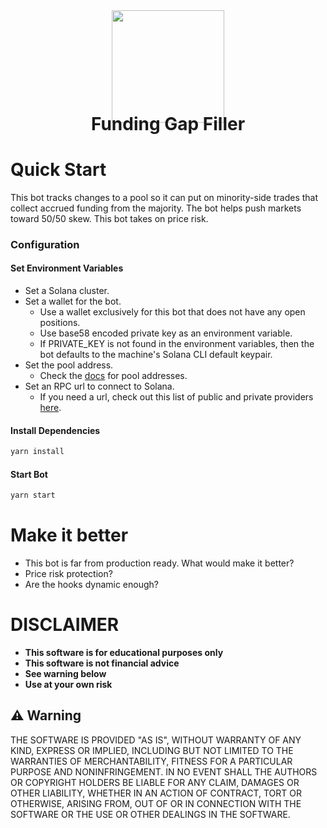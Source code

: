 <div align="center">
<img height="180" src="https://avatars.githubusercontent.com/u/84755822?s=200&v=4"/>
<h1 style="margin-top:-15px;">Funding Gap Filler</h1>
</div>

# Quick Start

This bot tracks changes to a pool so it can put on minority-side trades that collect accrued funding from the majority. The bot helps push markets toward 50/50 skew. This bot takes on price risk.

### Configuration

#### Set Environment Variables

- Set a Solana cluster.
- Set a wallet for the bot.
  - Use a wallet exclusively for this bot that does not have any open positions.
  - Use base58 encoded private key as an environment variable.
  - If PRIVATE_KEY is not found in the environment variables, then the bot defaults to the machine's Solana CLI default keypair.
- Set the pool address.
  - Check the [docs](https://docs.parcl.co/smart-contracts-+-accounts#pools) for pool addresses.
- Set an RPC url to connect to Solana.
  - If you need a url, check out this list of public and private providers [here](https://solana.com/rpc).

#### Install Dependencies

```sh
yarn install
```

#### Start Bot

```sh
yarn start
```

# Make it better

- This bot is far from production ready. What would make it better?
- Price risk protection?
- Are the hooks dynamic enough?

# DISCLAIMER

- **This software is for educational purposes only**
- **This software is not financial advice**
- **See warning below**
- **Use at your own risk**

## ⚠ Warning

THE SOFTWARE IS PROVIDED "AS IS", WITHOUT WARRANTY OF ANY KIND, EXPRESS OR IMPLIED, INCLUDING BUT NOT LIMITED TO THE WARRANTIES OF MERCHANTABILITY, FITNESS FOR A PARTICULAR PURPOSE AND NONINFRINGEMENT. IN NO EVENT SHALL THE AUTHORS OR COPYRIGHT HOLDERS BE LIABLE FOR ANY CLAIM, DAMAGES OR OTHER LIABILITY, WHETHER IN AN ACTION OF CONTRACT, TORT OR OTHERWISE, ARISING FROM, OUT OF OR IN CONNECTION WITH THE SOFTWARE OR THE USE OR OTHER DEALINGS IN THE SOFTWARE.

